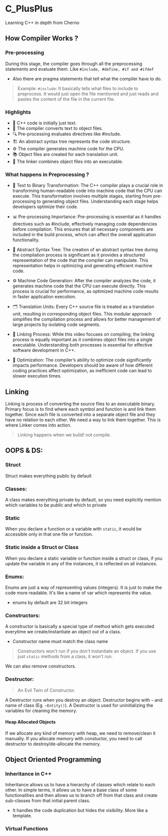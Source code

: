 # C_PlusPlus
Learning C++ in depth from Cherno


## How Compiler Works ?

### Pre-processing 

During this stage, the compiler goes through all the preprocessing statements and evaluate them.
Like `#include, #define, #if and #ifdef`

- Also there are pragma statements that tell what the compiler have to do. 

> Example: `#include`: It basically tells what files to include to preprocess. It would just open the file mentioned and just reads and pastes the content of the file in the current file.


### Highlights

- 📜 C++ code is initially just text.
- 🔄 The compiler converts text to object files.
- 🔍 Pre-processing evaluates directives like #include.
- 🏗️ An abstract syntax tree represents the code structure.
- ⚙️ The compiler generates machine code for the CPU.
- 📚 Object files are created for each translation unit.
- 🔗 The linker combines object files into an executable.

### What happens in Preprocessing ?

- 📝 Text to Binary Transformation: 
  The C++ compiler plays a crucial role in transforming human-readable code into machine code that the CPU can execute. This transformation involves multiple stages, starting from pre-processing to generating object files. Understanding each stage helps developers optimize their code.

- 📊 Pre-processing Importance: 
  Pre-processing is essential as it handles directives such as #include, effectively managing code dependencies before compilation. This ensures that all necessary components are included in the build process, which can affect the overall application functionality.

- 🌳 Abstract Syntax Tree: 
  The creation of an abstract syntax tree during the compilation process is significant as it provides a structured representation of the code that the compiler can manipulate. This representation helps in optimizing and generating efficient machine code.

- ⚙️ Machine Code Generation: 
  After the compiler analyzes the code, it generates machine code that the CPU can execute directly. This process is crucial for performance, as optimized machine code results in faster application execution.

- 🗂️ Translation Units: 
  Every C++ source file is treated as a translation unit, resulting in corresponding object files. This modular approach simplifies the compilation process and allows for better management of large projects by isolating code segments.

- 🔄 Linking Process: 
  While this video focuses on compiling, the linking process is equally important as it combines object files into a single executable. Understanding both processes is essential for effective software development in C++.

- 🔧 Optimization: 
  The compiler’s ability to optimize code significantly impacts performance. Developers should be aware of how different coding practices affect optimization, as inefficient code can lead to slower execution times.


## Linking

Linking is process of converting the source files to an executable binary. Primary focus is to find where each symbol and function is and link them together.
Since each file is converted into a separate object file and they have no relation to each other. We need a way to link them together. This is where Linker comes into action.

> Linking happens when we build! not compile.

## OOPS & DS:

### Struct 
Struct makes everything public by default

### Classes:
A class makes everything private by default, so you need explicitly mention which variables to be public and which to private

### Static 

When you declare a function or a variable with `static`, it would be accessible only in that one file or function. 

### Static inside a Struct or Class

When you declare a static variable or function inside a struct or class, if you update the variable in any of the instances, it is reflected on all instances. 

### Enums:

Enums are just a way of representing values (integers). It is just to make the code more readable. It's like a name of var which represents the value.
-  enums by default are 32 bit integers

### Constructors:

A constructor is basically a special type of method which gets executed everytime we create/instantiate an object out of a class.
- Constructor name must match the class name
> Constructors won't run if you don't instantiate an object. If you use just `static` methods from a class, it won't run. 

We can also remove constructors.

### Destructor:
> An Evil Twin of Constructor. 

A Destructor runs when you destroy an object. Destructor begins with `~` and name of class (Eg. `~Entity()`).
A Destructor is used for uninitializing the variables for cleaning the memory.

#### Heap Allocated Objects
If we allocate any kind of memory with heap, we need to remove/clean it manually. If you allocate memory with constuctor, you need to call destructor to destroy/de-allocate the memory.

## Object Oriented Programming

### Inheritance in C++

Inheritance allows us to have a hierarchy of classes which relate to each other.
In simple terms, it allows us to have a base class of some functionalities and then allows us to branch off from that class and create sub-classes from that initial parent class.

- It handles the code duplication but hides the visibility. More like a template. 

### Virtual Functions










